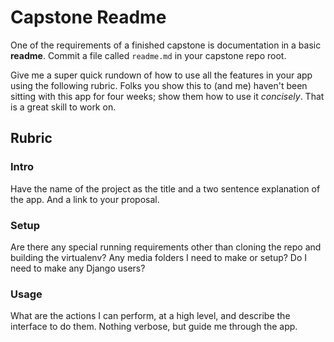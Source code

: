 # Capstone Readme

One of the requirements of a finished capstone is documentation in a basic **readme**.
Commit a file called `readme.md` in your capstone repo root.

Give me a super quick rundown of how to use all the features in your app using the following rubric.
Folks you show this to (and me) haven't been sitting with this app for four weeks;
show them how to use it _concisely_.
That is a great skill to work on.

## Rubric

### Intro

Have the name of the project as the title and a two sentence explanation of the app.
And a link to your proposal.

### Setup

Are there any special running requirements other than cloning the repo and building the virtualenv?
Any media folders I need to make or setup?
Do I need to make any Django users?

### Usage

What are the actions I can perform, at a high level, and describe the interface to do them.
Nothing verbose, but guide me through the app.
